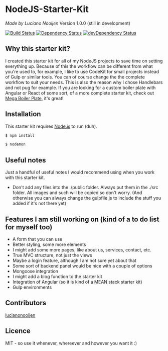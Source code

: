 # NodeJS-Starter-Kit
_Made by Luciano Nooijen_
Version 1.0.0 (still in development)

[![Build Status](https://travis-ci.org/AllStarterKits/NodeJS-Starter-Kit.svg?branch=master)](https://travis-ci.org/AllStarterKits/NodeJS-Starter-Kit) 
[![Dependency Status](https://david-dm.org/AllStarterKits/NodeJS-Starter-Kit.svg)](https://david-dm.org/AllStarterKits/NodeJS-Starter-Kit)
[![devDependency Status](
https://david-dm.org/AllStarterKits/NodeJS-Starter-Kit/dev-status.svg)](https://david-dm.org/AllStarterKits/NodeJS-Starter-Kit#info=devDependencies)

## Why this starter kit?
I created this starter kit for all of my NodeJS projects to save time on setting everything up. Because of this the workflow can be different from what you're used to, for example, I like to use CodeKit for small projects instead of Gulp or similar tools. You can of course change the the complete workflow to suit your needs. This is also the reason why I chose Handlebars and not pug for example. If you are looking for a custom boiler plate with Angular or React of some sort, of a more complete starter kit, check out [Mega Boiler Plate](http://megaboilerplate.com/), it's great!

## Installation
This starter kit requires [Node.js](https://nodejs.org/) to run (duh).
```sh
$ npm install
```
```sh
$ nodemon
```

## Useful notes
Just a handful of useful notes I would recommend using when you work with this starter kit.
* Don't add any files into the ./public folder. Always put them in the ./src folder. All images and such will be copied so don't worry. (And otherwise you can always change the gulpfile.js to include the stuff you added if it's not there yet)

## Features I am still working on (kind of a to do list for myself too)
* A form that you can use
* Better styling, some more elements
* I might add some more pages, like about us, services, contact, etc.
* True MVC structure, not just the views
* Maybe a login feature, although I am not sure yet about that
* Some sort of backend panel would be nice with a couple of options
* Mongoose integration
* I might add a blog function to the starter kit
* Integration of Angular (so it is kind of a MEAN stack starter kit)
* Gulp environments

## Contributors
[lucianonooijen](https://github.com/lucianonooijen/)

## Licence
MIT - so use it whenever, whereever and however you want it :)
